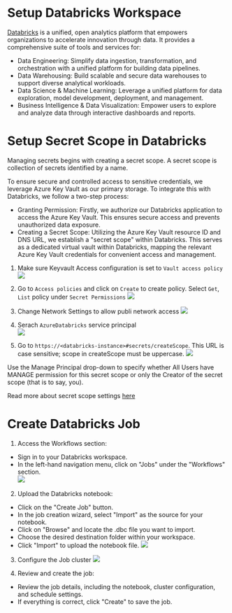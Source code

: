 # Setup Databricks Workspace
[Databricks](https://www.databricks.com/) is a unified, open analytics platform that empowers organizations to accelerate innovation through data. It provides a comprehensive suite of tools and services for:

- Data Engineering: Simplify data ingestion, transformation, and orchestration with a unified platform for building data pipelines.
- Data Warehousing: Build scalable and secure data warehouses to support diverse analytical workloads.
- Data Science & Machine Learning: Leverage a unified platform for data exploration, model development, deployment, and management.
- Business Intelligence & Data Visualization: Empower users to explore and analyze data through interactive dashboards and reports.

# Setup Secret Scope in Databricks
Managing secrets begins with creating a secret scope. A secret scope is collection of secrets identified by a name.

To ensure secure and controlled access to sensitive credentials, we leverage Azure Key Vault as our primary storage. To integrate this with Databricks, we follow a two-step process:

- Granting Permission: Firstly, we authorize our Databricks application to access the Azure Key Vault. This ensures secure access and prevents unauthorized data exposure.
- Creating a Secret Scope: Utilizing the Azure Key Vault resource ID and DNS URL, we establish a "secret scope" within Databricks. This serves as a dedicated virtual vault within Databricks, mapping the relevant Azure Key Vault credentials for convenient access and management.

1. Make sure Keyvault Access configuration is set to `Vault access policy`
![](../images/databricks/keyvault_conf.png)

2. Go to `Access policies` and click on `Create` to create policy. Select `Get`, `List` policy under `Secret Permissions`
![](../images/databricks/secret_policy.png) <br>

3. Change Network Settings to allow publi network access
![](../images/databricks/keyvault_networking.png) <br>

4. Serach `AzureDatabricks` service principal<br>
![](../images/databricks/keyvault_principal.png)

5. Go to `https://<databricks-instance>#secrets/createScope`. This URL is case sensitive; scope in createScope must be uppercase.
![](https://learn.microsoft.com/en-us/azure/databricks/_static/images/secrets/azure-kv-scope.png)

Use the Manage Principal drop-down to specify whether All Users have MANAGE permission for this secret scope or only the Creator of the secret scope (that is to say, you).

Read more about secret scope settings [here](https://learn.microsoft.com/en-us/azure/databricks/security/secrets/secret-scopes)

# Create Databricks Job
1. Access the Workflows section:

- Sign in to your Databricks workspace.
- In the left-hand navigation menu, click on "Jobs" under the "Workflows" section.<br>
![](../images/databricks/workflow.png)

2. Upload the Databricks notebook:

- Click on the "Create Job" button.
- In the job creation wizard, select "Import" as the source for your notebook.
- Click on "Browse" and locate the .dbc file you want to import.
- Choose the desired destination folder within your workspace.
- Click "Import" to upload the notebook file.
![](../images/databricks/job_details.png)

3. Configure the Job cluster
![](../images/databricks/job_cluster_config.png)

4. Review and create the job:

- Review the job details, including the notebook, cluster configuration, and schedule settings.
- If everything is correct, click "Create" to save the job.



